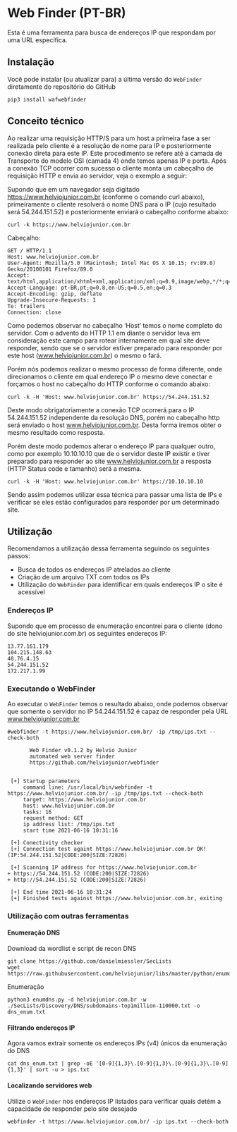 # Web Finder (PT-BR)

Esta é uma ferramenta para busca de endereços IP que respondam por uma URL específica.

## Instalação

Você pode instalar (ou atualizar para) a última versão do `WebFinder` diretamente do repositório do GitHub

```
pip3 install wafwebfinder
```

## Conceito técnico
Ao realizar uma requisição HTTP/S para um host a primeira fase a ser realizada pelo cliente é a resolução de nome para IP e posteriormente conexão direta para este IP. Este procedimento se refere até a camada de Transporte do modelo OSI (camada 4) onde temos apenas IP e porta. Após a conexão TCP ocorrer com sucesso o cliente monta um cabeçalho de requisição HTTP e envia ao servidor, veja o exemplo a seguir:

Supondo que em um navegador seja digitado https://www.helviojunior.com.br (conforme o comando curl abaixo), primeiramente o cliente resolverá o nome DNS para o IP (cujo resultado será 54.244.151.52) e posteriormente enviará o cabeçalho conforme abaixo:

```
curl -k https://www.helviojunior.com.br
```

Cabeçalho:
```
GET / HTTP/1.1
Host: www.helviojunior.com.br
User-Agent: Mozilla/5.0 (Macintosh; Intel Mac OS X 10.15; rv:89.0) Gecko/20100101 Firefox/89.0
Accept: text/html,application/xhtml+xml,application/xml;q=0.9,image/webp,*/*;q=0.8
Accept-Language: pt-BR,pt;q=0.8,en-US;q=0.5,en;q=0.3
Accept-Encoding: gzip, deflate
Upgrade-Insecure-Requests: 1
Te: trailers
Connection: close
```

Como podemos observar no cabeçalho ‘Host’ temos o nome completo do servidor. Com o advento do HTTP 1.1 em diante o servidor leva em consideração este campo para rotear internamente em qual site deve responder, sendo que se o servidor estiver preparado para responder por este host (www.helviojunior.com.br) o mesmo o fará.

Porém nós podemos realizar o mesmo processo de forma diferente, onde direcionamos o cliente em qual endereço IP o mesmo deve conectar e forçamos o host no cabeçalho do HTTP conforme o comando abaixo:

```
curl -k -H 'Host: www.helviojunior.com.br' https://54.244.151.52
```

Deste modo obrigatoriamente a conexão TCP ocorrerá para o IP 54.244.151.52 independente da resolução DNS, porém no cabeçalho http será enviado o host www.helviojunior.com.br. Desta forma iremos obter o mesmo resultado como resposta.

Porém deste modo podemos alterar o endereço IP para qualquer outro, como por exemplo 10.10.10.10 que de o servidor deste IP existir e tiver preparado para responder ao site www.helviojunior.com.br a resposta (HTTP Status code e tamanho) será a mesma.

```
curl -k -H 'Host: www.helviojunior.com.br' https://10.10.10.10
```

Sendo assim podemos utilizar essa técnica para passar uma lista de IPs e verificar se eles estão configurados para responder por um determinado site.


## Utilização

Recomendamos a utilização dessa ferramenta seguindo os seguintes passos:
- Busca de todos os endereços IP atrelados ao cliente
- Criação de um arquivo TXT com todos os IPs
- Utilização do `WebFinder` para identificar em quais endereços IP o site é acessível

### Endereços IP

Supondo que em processo de enumeração encontrei para o cliente (dono do site helviojunior.com.br) os seguintes endereços IP:

```
13.77.161.179
104.215.148.63
40.76.4.15
54.244.151.52
172.217.1.99
```

### Executando o WebFinder

Ao executar o `WebFinder` temos o resultado abaixo, onde podemos observar que somente o servidor no IP 54.244.151.52 é capaz de responder pela URL www.helviojunior.com.br

```
#webfinder -t https://www.helviojunior.com.br/ -ip /tmp/ips.txt --check-both

       Web Finder v0.1.2 by Helvio Junior
       automated web server finder
       https://github.com/helviojunior/webfinder


 [+] Startup parameters
     command line: /usr/local/bin/webfinder -t https://www.helviojunior.com.br/ -ip /tmp/ips.txt --check-both
     target: https://www.helviojunior.com.br
     host: www.helviojunior.com.br
     tasks: 16
     request method: GET
     ip address list: /tmp/ips.txt
     start time 2021-06-16 10:31:16

 [+] Conectivity checker
 [+] Connection test againt https://www.helviojunior.com.br OK! (IP:54.244.151.52|CODE:200|SIZE:72826)

 [+] Scanning IP address for https://www.helviojunior.com.br
+ https://54.244.151.52 (CODE:200|SIZE:72826)
+ http://54.244.151.52 (CODE:200|SIZE:72826)

 [+] End time 2021-06-16 10:31:24
 [+] Finished tests against https://www.helviojunior.com.br, exiting
```

### Utilização com outras ferramentas

#### Enumeração DNS

Download da wordlist e script de recon DNS
```
git clone https://github.com/danielmiessler/SecLists
wget https://raw.githubusercontent.com/helviojunior/libs/master/python/enumdns.py
```

Enumeração
```
python3 enumdns.py -d helviojunior.com.br -w ./SecLists/Discovery/DNS/subdomains-top1million-110000.txt -o dns_enum.txt
```

#### Filtrando endereços IP

Agora vamos extrair somente os endereços IPs (v4) únicos da enumeração do DNS

```
cat dns_enum.txt | grep -oE '[0-9]{1,3}\.[0-9]{1,3}\.[0-9]{1,3}\.[0-9]{1,3}' | sort -u > ips.txt
```

#### Localizando servidores web

Utilize o `WebFinder` nos endereços IP listados para verificar quais detém a capacidade de responder pelo site desejado

```
webfinder -t https://www.helviojunior.com.br/ -ip ips.txt --check-both
```